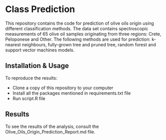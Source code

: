 # Class Prediction
This repository contains the code for prediction of olive oils origin using different classification methods. The data set contains spectroscopic measurements of 65 olive oil samples originating from three regions: Crete, Peloponese and Other. The following methods are used for prediction: k-nearest neighbours, fully-grown tree and pruned tree, random forest and support vector machines models.

## Installation & Usage
To reproduce the results:
* Clone a copy of this repository to your computer
* Install all the packages mentioned in requirements.txt file
* Run script.R file

## Results
To see the results of the analysis, consult the Olive_Oils_Origin_Prediction_Report.md file.



